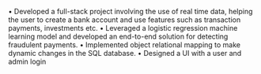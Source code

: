 •	Developed a full-stack project involving the use of real time data, helping the user to create a bank account and use features such as transaction payments, investments etc.
•	Leveraged a logistic regression machine learning model and developed an end-to-end solution for detecting fraudulent payments.
•	Implemented object relational mapping to make dynamic changes in the SQL database.
•	Designed a UI with a user and admin login
